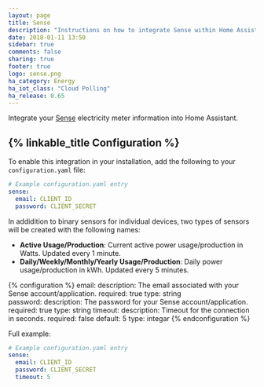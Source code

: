 ```yaml
---
layout: page
title: Sense
description: "Instructions on how to integrate Sense within Home Assistant."
date: 2018-01-11 13:50
sidebar: true
comments: false
sharing: true
footer: true
logo: sense.png
ha_category: Energy
ha_iot_class: "Cloud Polling"
ha_release: 0.65
---
```



Integrate your [Sense](https://sense.com) electricity meter information into Home Assistant. 

## {% linkable_title Configuration %}

To enable this integration in your installation, add the following to your `configuration.yaml` file:

```yaml
# Example configuration.yaml entry
sense:
  email: CLIENT_ID
  password: CLIENT_SECRET
```

In addidition to binary sensors for individual devices, two types of sensors will be created with the following names:

- **Active Usage/Production**: Current active power usage/production in Watts. Updated every 1 minute.
- **Daily/Weekly/Monthly/Yearly Usage/Production**: Daily power usage/production in kWh. Updated every 5 minutes.



{% configuration %}
email:
  description: The email associated with your Sense account/application.
  required: true
  type: string  
password:
  description: The password for your Sense account/application.
  required: true
  type: string
timeout:
  description: Timeout for the connection in seconds.
  required: false
  default: 5
  type: integar
{% endconfiguration %}

Full example:

```yaml
# Example configuration.yaml entry
sense:
  email: CLIENT_ID
  password: CLIENT_SECRET
  timeout: 5
```
